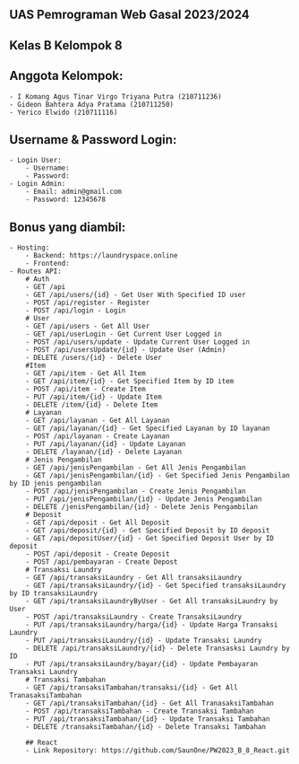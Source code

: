 ## UAS Pemrograman Web Gasal 2023/2024

## Kelas B Kelompok 8

## Anggota Kelompok:
    - I Komang Agus Tinar Virgo Triyana Putra (210711236)
    - Gideon Bahtera Adya Pratama (210711250)
    - Yerico Elwido (210711116)

## Username & Password Login:
    - Login User:
        - Username:
        - Password:
    - Login Admin:
        - Email: admin@gmail.com
        - Password: 12345678

## Bonus yang diambil:
    - Hosting:
        - Backend: https://laundryspace.online
        - Frontend: 
    - Routes API:
        # Auth
        - GET /api
        - GET /api/users/{id} - Get User With Specified ID user
        - POST /api/register - Register
        - POST /api/login - Login
        # User
        - GET /api/users - Get All User
        - GET /api/userLogin - Get Current User Logged in
        - POST /api/users/update - Update Current User Logged in
        - POST /api/usersUpdate/{id} - Update User (Admin)
        - DELETE /users/{id} - Delete User
        #Item
        - GET /api/item - Get All Item
        - GET /api/item/{id} - Get Specified Item by ID item
        - POST /api/item - Create Item
        - PUT /api/item/{id} - Update Item
        - DELETE /item/{id} - Delete Item
        # Layanan
        - GET /api/layanan - Get All Layanan
        - GET /api/layanan/{id} - Get Specified Layanan by ID layanan 
        - POST /api/layanan - Create Layanan
        - PUT /api/layanan/{id} - Update Layanan
        - DELETE /layanan/{id} - Delete Layanan
        # Jenis Pengambilan
        - GET /api/jenisPengambilan - Get All Jenis Pengambilan
        - GET /api/jenisPengambilan/{id} - Get Specified Jenis Pengambilan by ID jenis pengambilan 
        - POST /api/jenisPengambilan - Create Jenis Pengambilan
        - PUT /api/jenisPengambilan/{id} - Update Jenis Pengambilan
        - DELETE /jenisPengambilan/{id} - Delete Jenis Pengambilan
        # Deposit
        - GET /api/deposit - Get All Deposit
        - GET /api/deposit/{id} - Get Specified Deposit by ID deposit 
        - GET /api/depositUser/{id} - Get Specified Deposit User by ID deposit 
        - POST /api/deposit - Create Deposit
        - POST /api/pembayaran - Create Depost
        # Transaksi Laundry
        - GET /api/transaksiLaundry - Get All transaksiLaundry
        - GET /api/transaksiLaundry/{id} - Get Specified transaksiLaundry by ID transaksiLaundry 
        - GET /api/transaksiLaundryByUser - Get All transaksiLaundry by User
        - POST /api/transaksiLaundry - Create TransaksiLaundry
        - PUT /api/transaksiLaundry/harga/{id} - Update Harga Transaksi Laundry
        - PUT /api/transaksiLaundry/{id} - Update Transaksi Laundry
        - DELETE /api/transaksiLaundry/{id} - Delete Transasksi Laundry by ID
        - PUT /api/transaksiLaundry/bayar/{id} - Update Pembayaran Transaksi Laundry
        # Transaksi Tambahan
        - GET /api/transaksiTambahan/transaksi/{id} - Get All TranasaksiTambahan
        - GET /api/transaksiTambahan/{id} - Get All TranasaksiTambahan
        - POST /api/transaksiTambahan - Create Transaksi Tambahan
        - PUT /api/transaksiTambahan/{id} - Update Transaksi Tambahan
        - DELETE /transaksiTambahan/{id} - Delete Transaksi Tambahan
        
        ## React
        - Link Repository: https://github.com/SaunOne/PW2023_B_8_React.git
